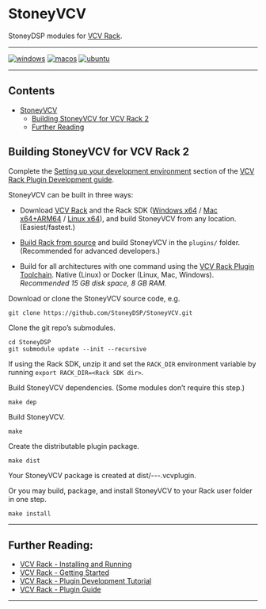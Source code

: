 # StoneyVCV

StoneyDSP modules for [VCV Rack](https://vcvrack.com/).

---
[![windows](https://github.com/StoneyDSP/StoneyVCV/actions/workflows/windows-latest.yml/badge.svg)](https://github.com/StoneyDSP/StoneyVCV/actions/workflows/windows-latest.yml)
[![macos](https://github.com/StoneyDSP/StoneyVCV/actions/workflows/macos-latest.yml/badge.svg)](https://github.com/StoneyDSP/StoneyVCV/actions/workflows/macos-latest.yml)
[![ubuntu](https://github.com/StoneyDSP/StoneyVCV/actions/workflows/ubuntu-latest.yml/badge.svg)](https://github.com/StoneyDSP/StoneyVCV/actions/workflows/ubuntu-latest.yml)

---

## Contents

- [StoneyVCV](#stoneyvcv)
  - [Building StoneyVCV for VCV Rack 2](#building-stoneyvcv-for-vcv-rack-2)
  - [Further Reading](#further-reading)

## Building StoneyVCV for VCV Rack 2

Complete the [Setting up your development environment](https://vcvrack.com/manual/Building#Setting-up-your-development-environment) section of the [VCV Rack Plugin Development guide](https://vcvrack.com/manual/Building).

StoneyVCV can be built in three ways:

- Download [VCV Rack](https://vcvrack.com/Rack) and the Rack SDK ([Windows x64](https://vcvrack.com/downloads/Rack-SDK-latest-win-x64.zip) / [Mac x64+ARM64](https://vcvrack.com/downloads/Rack-SDK-latest-mac-x64+arm64.zip) / [Linux x64](https://vcvrack.com/downloads/Rack-SDK-latest-lin-x64.zip)), and build StoneyVCV from any location. (Easiest/fastest.)

- [Build Rack from source](https://vcvrack.com/manual/Building#Building-Rack) and build StoneyVCV in the `plugins/` folder. (Recommended for advanced developers.)

- Build for all architectures with one command using the [VCV Rack Plugin Toolchain](https://github.com/VCVRack/rack-plugin-toolchain). Native (Linux) or Docker (Linux, Mac, Windows). *Recommended 15 GB disk space, 8 GB RAM.*

Download or clone the StoneyVCV source code, e.g.

```shell
git clone https://github.com/StoneyDSP/StoneyVCV.git
```

Clone the git repo’s submodules.

```shell
cd StoneyDSP
git submodule update --init --recursive
```

If using the Rack SDK, unzip it and set the `RACK_DIR` environment variable by running `export RACK_DIR=<Rack SDK dir>`.

Build StoneyVCV dependencies. (Some modules don’t require this step.)

```shell
make dep
```

Build StoneyVCV.

```shell
make
```

Create the distributable plugin package.

```shell
make dist
```

Your StoneyVCV package is created at dist/<slug>-<version>-<os>-<cpu>.vcvplugin.

Or you may build, package, and install StoneyVCV to your Rack user folder in one step.

```shell
make install
```

---

## Further Reading:

- [VCV Rack - Installing and Running](https://vcvrack.com/manual/Installing)
- [VCV Rack - Getting Started](https://vcvrack.com/manual/GettingStarted)
- [VCV Rack - Plugin Development Tutorial](https://vcvrack.com/manual/PluginDevelopmentTutorial)
- [VCV Rack - Plugin Guide](https://vcvrack.com/manual/PluginGuide)

---
